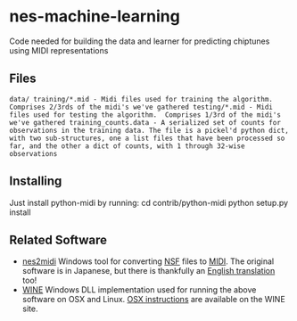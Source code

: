 nes-machine-learning
====================

Code needed for building the data and learner for predicting chiptunes using
MIDI representations

Files
-----

`
    data/
        training/*.mid
            - Midi files used for training the algorithm.  Comprises 2/3rds of
              the midi's we've gathered
        testing/*.mid
            - Midi files used for testing the algorithm.  Comprises 1/3rd of the
              midi's we've gathered
        training_counts.data
            - A serialized set of counts for observations in the training data.
              The file is a pickel'd python dict, with two sub-structures, one a
              list files that have been processed so far, and the other a dict
              of counts, with 1 through 32-wise observations
`

Installing
----------

Just install python-midi by running:
    cd contrib/python-midi
    python setup.py install

Related Software
----------------
 *  [nes2midi](http://gigo.retrogames.com/)
    Windows tool for converting [NSF](http://en.wikipedia.org/wiki/NES_Sound_Format) files to [MIDI](http://en.wikipedia.org/wiki/MIDI).  The original software is in Japanese, but there is thankfully an [English translation](http://www.neshq.com/nsf/nsf2mid-0.131-eng.zip) too!
 *  [WINE](http://www.winehq.org/)
    Windows DLL implementation used for running the above software on OSX and Linux. [OSX instructions](http://wiki.winehq.org/MacOSX) are available on the WINE site.
